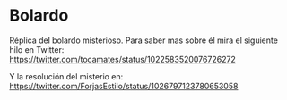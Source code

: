 # Bolardo
Réplica del bolardo misterioso. Para saber mas sobre él mira el siguiente hilo en Twitter: https://twitter.com/tocamates/status/1022583520076726272

Y la resolución del misterio en: https://twitter.com/ForjasEstilo/status/1026797123780653058
